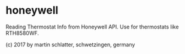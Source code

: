 # honeywell
Reading Thermostat Info from Honeywell API.
Use for thermostats like RTH8580WF.

(c) 2017 by martin schlatter, schwetzingen, germany
